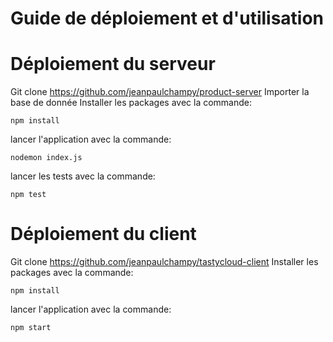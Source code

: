 Guide de déploiement et d'utilisation
=======================


# Déploiement du serveur

Git clone
https://github.com/jeanpaulchampy/product-server
Importer  la base de donnée
Installer les packages avec la commande:
```
npm install
``` 
lancer l'application avec la commande:
```
nodemon index.js
``` 
lancer les tests avec la commande:
```
npm test
``` 

# Déploiement du client

Git clone
https://github.com/jeanpaulchampy/tastycloud-client
Installer les packages avec la commande:
```
npm install
``` 
lancer l'application avec la commande:
```
npm start
``` 
